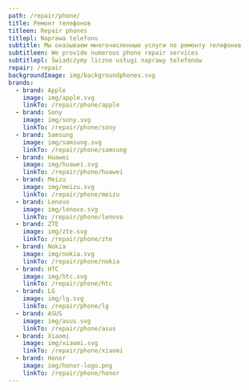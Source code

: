 ```yaml
---
path: /repair/phone/
title: Ремонт телефонов
titleen: Repair phones
titlepl: Naprawa telefonu
subtitle: Мы оказываем многочисленные услуги по ремонту телефонов
subtitleen: We provide numerous phone repair services
subtitlepl: Świadczymy liczne usługi naprawy telefonów
repair: /repair
backgroundImage: img/backgroundphones.svg
brands:
  - brand: Apple
    image: img/apple.svg
    linkTo: /repair/phone/apple
  - brand: Sony
    image: img/sony.svg
    linkTo: /repair/phone/sony
  - brand: Samsung
    image: img/samsung.svg
    linkTo: /repair/phone/samsung
  - brand: Huawei
    image: img/huawei.svg
    linkTo: /repair/phone/huawei
  - brand: Meizu
    image: img/meizu.svg
    linkTo: /repair/phone/meizu
  - brand: Lenovo
    image: img/lenovo.svg
    linkTo: /repair/phone/lenovo
  - brand: ZTE
    image: img/zte.svg
    linkTo: /repair/phone/zte
  - brand: Nokia
    image: img/nokia.svg
    linkTo: /repair/phone/nokia
  - brand: HTC
    image: img/htc.svg
    linkTo: /repair/phone/htc
  - brand: LG
    image: img/lg.svg
    linkTo: /repair/phone/lg
  - brand: ASUS
    image: img/asus.svg
    linkTo: /repair/phone/asus
  - brand: Xiaomi
    image: img/xiaomi.svg
    linkTo: /repair/phone/xiaomi
  - brand: Honor
    image: img/honor-logo.png
    linkTo: /repair/phone/honor
---
```


